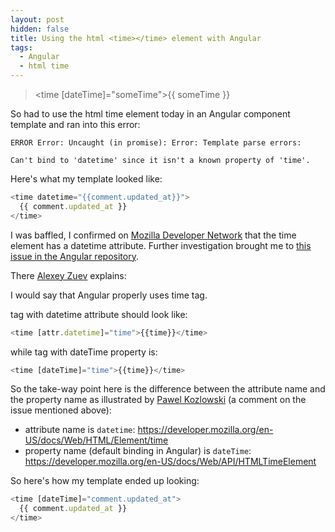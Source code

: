 ```yaml
---
layout: post
hidden: false
title: Using the html <time></time> element with Angular
tags:
  - Angular
  - html time
---
```

> <time \[dateTime]="someTime">{{ someTime }}</time>

So had to use the html time element today in an Angular component template and ran into this error:

`ERROR Error: Uncaught (in promise): Error: Template parse errors:`

`Can't bind to 'datetime' since it isn't a known property of 'time'.` 

Here's what my template looked like:

```typescript
<time datetime="{{comment.updated_at}}">
  {{ comment.updated_at }}
</time>
```

I was baffled, I confirmed on [Mozilla Developer Network](https://developer.mozilla.org/en-US/docs/Web/HTML/Element/time) that the time element has a datetime attribute. Further investigation brought me to [this issue in the Angular repository](https://github.com/angular/angular/issues/26255).

There [Alexey Zuev](https://twitter.com/yurzui?lang=en) explains:

I would say that Angular properly uses time tag.

<time> tag with datetime attribute should look like:

```typescript
<time [attr.datetime]="time">{{time}}</time>
```

while <time> tag with dateTime property is:

```typescript
<time [dateTime]="time">{{time}}</time>
```

So the take-way point here is the difference between the attribute name and the property name as illustrated by [Pawel Kozlowski](https://twitter.com/pkozlowski_os?lang=en) (a comment on the issue mentioned above):

* attribute name is `datetime`: [https://developer.mozilla.org/en-US/docs/Web/HTML/Element/time
  ](https://developer.mozilla.org/en-US/docs/Web/HTML/Element/time)
* property name (default binding in Angular) is `dateTime`: <https://developer.mozilla.org/en-US/docs/Web/API/HTMLTimeElement>

So here's how my template ended up looking:

```typescript
<time [dateTime]="comment.updated_at">
  {{ comment.updated_at }}
</time>
```
